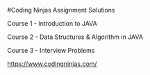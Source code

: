 #Coding Ninjas Assignment Solutions

Course 1 - Introduction to JAVA

Course 2 - Data Structures & Algorithm in JAVA

Course 3 - Interview Problems

https://www.codingninjas.com/
